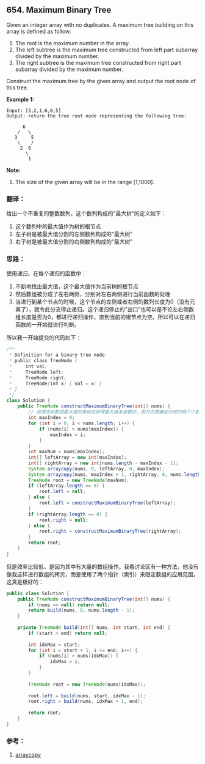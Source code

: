## 654. Maximum Binary Tree



Given an integer array with no duplicates. A maximum tree building on this array is defined as follow:

1. The root is the maximum number in the array.
2. The left subtree is the maximum tree constructed from left part subarray divided by the maximum number.
3. The right subtree is the maximum tree constructed from right part subarray divided by the maximum number.

Construct the maximum tree by the given array and output the root node of this tree.

**Example 1:**

```
Input: [3,2,1,6,0,5]
Output: return the tree root node representing the following tree:

      6
    /   \
   3     5
    \    / 
     2  0   
       \
        1
```

**Note:**

1. The size of the given array will be in the range [1,1000].



### 翻译：

给出一个不重复的整数数列，这个数列构成的"最大树"的定义如下：

1. 这个数列中的最大值作为树的根节点
2. 左子树是被最大值分割的左侧数列构成的"最大树"
3. 右子树是被最大值分割的右侧数列构成的"最大树"



### 思路：

使用递归，在每个递归的函数中：

1. 不断地找出最大值，这个最大值作为当前树的根节点
2. 然后数组被分成了左右两侧，分别对左右两侧进行当前函数的处理
3. 当进行到某个节点的时候，这个节点的左侧或者右侧的数列长度为0（没有元素了），就令此分支停止递归。这个递归停止的"出口"也可以是不论左右侧数组长度是否为0，都进行递归操作，直到当前的根节点为空。所以可以在递归函数的一开始就进行判断。

所以我一开始提交的代码如下：

```java
/**
 * Definition for a binary tree node.
 * public class TreeNode {
 *     int val;
 *     TreeNode left;
 *     TreeNode right;
 *     TreeNode(int x) { val = x; }
 * }
 */
class Solution {
    public TreeNode constructMaximumBinaryTree(int[] nums) {
        // 获得当前数组最大值的角标比获得最大值本身要好，因为还要确定分成的两个小数组的范围
        int maxIndex = 0;
        for (int i = 0; i < nums.length; i++) {
            if (nums[i] > nums[maxIndex]) {
                maxIndex = i;
            }
        }
        int maxNum = nums[maxIndex];
        int[] leftArray = new int[maxIndex];
        int[] rightArray = new int[nums.length - maxIndex - 1];
        System.arraycopy(nums, 0, leftArray, 0, maxIndex);
        System.arraycopy(nums, maxIndex + 1, rightArray, 0, nums.length - maxIndex - 1);
        TreeNode root = new TreeNode(maxNum);
        if (leftArray.length == 0) {
            root.left = null;
        } else {
            root.left = constructMaximumBinaryTree(leftArray);
        }
        if (rightArray.length == 0) {
            root.right = null;
        } else {
            root.right = constructMaximumBinaryTree(rightArray);
        }
        return root;
    }
}
```

但是效率比较低，是因为其中有大量的数组操作。我看讨论区有一种方法，他没有像我这样进行数组的拷贝，而是使用了两个指针（索引）来限定数组的应用范围，这真是极好的：

```java
public class Solution {
    public TreeNode constructMaximumBinaryTree(int[] nums) {
        if (nums == null) return null;
        return build(nums, 0, nums.length - 1);
    }
    
    private TreeNode build(int[] nums, int start, int end) {
        if (start > end) return null;
        
        int idxMax = start;
        for (int i = start + 1; i <= end; i++) {
            if (nums[i] > nums[idxMax]) {
                idxMax = i;
            }
        }
        
        TreeNode root = new TreeNode(nums[idxMax]);
        
        root.left = build(nums, start, idxMax - 1);
        root.right = build(nums, idxMax + 1, end);
        
        return root;
    }
}
```





### 参考：

1. [arraycopy](https://docs.oracle.com/javase/7/docs/api/)